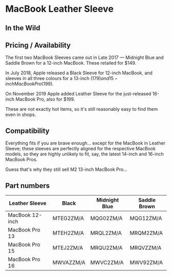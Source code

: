 # MacBook Leather Sleeve

## In the Wild

## Pricing / Availability

The first two MacBook Sleeves came out in Late 2017 — Midnight Blue and Saddle Brown for a 12-inch MacBook. These retailed for $149.

In July 2018, Apple released a Black Sleeve for 12-inch MacBook, and sleeves in all three colours for a 13-inch ($179) and 15-inch MacBook Pro ($199).

On November 2019 Apple added Leather Sleeve for the just-released 16-inch MacBook Pro, also for $199.

These are not exactly hot items, so it's still reasonably easy to find them even in shops.

## Compatibility

Everything fits if you are brave enough… except for the MacBook in Leather Sleeve; these sleeves are perfectly aligned for the respective MacBook models, so they are highly unlikely to fit, say, the latest 14-inch and 16-inch MacBook Pros.

Guess that's why they still sell M2 13-inch MacBook Pro…

## Part numbers

| Leather Sleeve  | Black     | Midnight Blue | Saddle Brown |
| --------------- | --------- | ------------- | ------------ |
| MacBook 12-inch | MTEG2ZM/A | MQG02ZM/A     | MQG12ZM/A    |
| MacBook Pro 13  | MTEH2ZM/A | MRQL2ZM/A     | MRQM2ZM/A    |
| MacBook Pro 15  | MTEJ2ZM/A | MRQU2ZM/A     | MRQVZZM/A    |
| MacBook Pro 16  | MWVAZZM/A | MWVC2ZM/A     | MWV92ZM/A    |
